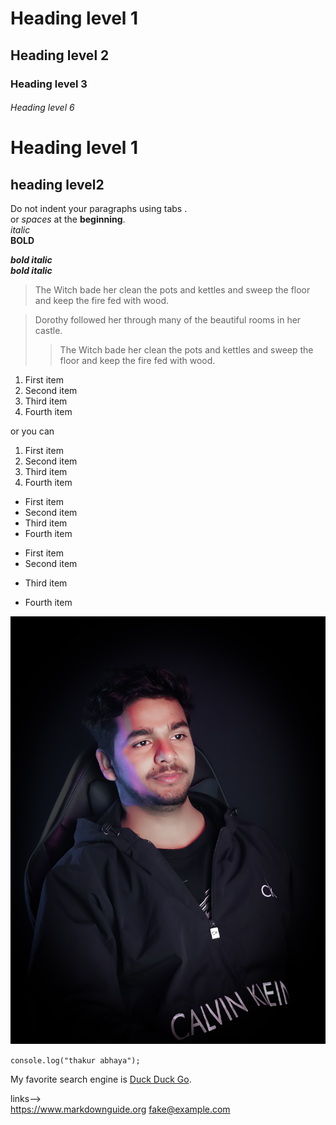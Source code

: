 <!-- **************************    Heading in markdown     with (# ,    ##   ,     ###   )******************************* -->

# Heading level 1  
## Heading level 2  
### Heading level 3  
###### Heading level 6  
  
<!--    Alternate Syntax  -->
Heading level 1
==========

heading level2
------






<!-- ***********       pargraph abd text styleing    ********** -->


Do not indent your paragraphs using tabs .  
or *spaces* at the **beginning**.  
*italic*  
**BOLD**  

***bold italic***  
___bold italic___




<!-- **********            Blockquotes      ************* -->

> The Witch bade her clean the pots and kettles and sweep the floor and keep the fire fed with wood.




> Dorothy followed her through many of the beautiful rooms in her castle.
>    <!-- mearge  or // blank para > -->
>> The Witch bade her clean the pots and kettles and sweep the floor and keep the fire fed with wood.


<!-- **********             Ordered List        ************* -->


1. First item
2. Second item
3. Third item
4. Fourth item  



or you can


1. First item
1. Second item
1. Third item
1. Fourth item





<!-- ************            Unordered Lists       *********** -->

- First item
- Second item
- Third item
- Fourth item


* First item
* Second item


- Third item

+ Fourth item


<!-- ************       image   ![alt txt](url)   *********** -->


![Tux, the Linux mascot](/1675615427498.jpg)







<!-- **********           Code        ************* -->



```console.log("thakur abhaya");```








<!-- ***********       link     ************ -->

My favorite search engine is [Duck Duck Go](https://duckduckgo.com).

links-->  
 <https://www.markdownguide.org>
<fake@example.com>

<!-- *********************** -->
<!-- *********************** -->
<!-- *********************** -->
<!-- *********************** -->
